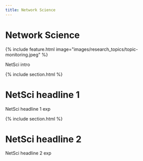 ```yaml
---
title: Network Science
---
```


# <i class="fas net"></i>Network Science

{%
  include feature.html
  image="images/research_topics/topic-monitoring.jpeg"
%}


NetSci intro


{% include section.html %}

# NetSci headline 1


NetSci headline 1 exp

{% include section.html %}

# NetSci headline 2

NetSci headline 2 exp